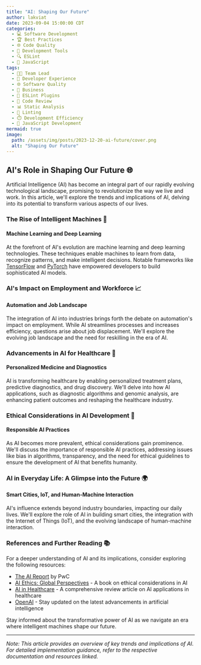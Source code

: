 ```yaml
---
title: "AI: Shaping Our Future"
author: lakviat
date: 2023-09-04 15:00:00 CDT
categories:
  - 💻 Software Development
  - 🏆 Best Practices
  - 🌐 Code Quality
  - 🧰 Development Tools
  - 🔍 ESLint
  - 🚀 JavaScript
tags:
  - 👩‍💻 Team Lead
  - 🚀 Developer Experience
  - 🌐 Software Quality
  - 🏢 Business
  - 📝 ESLint Plugins
  - 🤝 Code Review
  - 📊 Static Analysis
  - 🧹 Linting
  - ⏱️ Development Efficiency
  - 🚀 JavaScript Development
mermaid: true
image:
  path: /assets/img/posts/2023-12-20-ai-future/cover.png
  alt: "Shaping Our Future"
---
```


## AI's Role in Shaping Our Future 🌐

Artificial Intelligence (AI) has become an integral part of our rapidly evolving technological landscape, promising to revolutionize the way we live and work. In this article, we'll explore the trends and implications of AI, delving into its potential to transform various aspects of our lives.

### The Rise of Intelligent Machines 🤖

#### Machine Learning and Deep Learning

At the forefront of AI's evolution are machine learning and deep learning technologies. These techniques enable machines to learn from data, recognize patterns, and make intelligent decisions. Notable frameworks like [TensorFlow](https://www.tensorflow.org/) and [PyTorch](https://pytorch.org/) have empowered developers to build sophisticated AI models.

### AI's Impact on Employment and Workforce 📈

#### Automation and Job Landscape

The integration of AI into industries brings forth the debate on automation's impact on employment. While AI streamlines processes and increases efficiency, questions arise about job displacement. We'll explore the evolving job landscape and the need for reskilling in the era of AI.

### Advancements in AI for Healthcare 🏥

#### Personalized Medicine and Diagnostics

AI is transforming healthcare by enabling personalized treatment plans, predictive diagnostics, and drug discovery. We'll delve into how AI applications, such as diagnostic algorithms and genomic analysis, are enhancing patient outcomes and reshaping the healthcare industry.

### Ethical Considerations in AI Development 🤔

#### Responsible AI Practices

As AI becomes more prevalent, ethical considerations gain prominence. We'll discuss the importance of responsible AI practices, addressing issues like bias in algorithms, transparency, and the need for ethical guidelines to ensure the development of AI that benefits humanity.

### AI in Everyday Life: A Glimpse into the Future 🌍

#### Smart Cities, IoT, and Human-Machine Interaction

AI's influence extends beyond industry boundaries, impacting our daily lives. We'll explore the role of AI in building smart cities, the integration with the Internet of Things (IoT), and the evolving landscape of human-machine interaction.

### References and Further Reading 📚

For a deeper understanding of AI and its implications, consider exploring the following resources:

- [The AI Report](https://www.pwc.com/us/en/services/consulting/library/artificial-intelligence.html) by PwC
- [AI Ethics: Global Perspectives](https://www.cambridge.org/aiethics) - A book on ethical considerations in AI
- [AI in Healthcare](https://www.ncbi.nlm.nih.gov/pmc/articles/PMC6369195/) - A comprehensive review article on AI applications in healthcare
- [OpenAI](https://www.openai.com/) - Stay updated on the latest advancements in artificial intelligence

Stay informed about the transformative power of AI as we navigate an era where intelligent machines shape our future.

---

*Note: This article provides an overview of key trends and implications of AI. For detailed implementation guidance, refer to the respective documentation and resources linked.*
